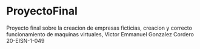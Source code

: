# ProyectoFinal
Proyecto final sobre la creacion de empresas ficticias, creacion y correcto funcionamiento de maquinas virtuales, Victor Emmanuel Gonzalez Cordero 20-EISN-1-049
